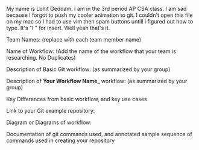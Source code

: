 My name is Lohit Geddam. I am in the 3rd period AP CSA class. I am sad because I forgot to push my cooler animation to git. I couldn't open this file on my mac so I had to use vim then spam buttons untill i figured out how to type. It's "I " for insert. Well yeah that's it.

Team Names:  (replace with each team member name)

Name of Workflow:  (Add the name of the workflow that your team is researching. No Duplicates)

Description of Basic Git workflow: (as summarized by your group)

Description of __Your Workflow Name___ workflow: (as summarized by your group)

Key Differences from basic workflow, and key use cases

Link to your Git example repository:

Diagram or Diagrams of workflow:

Documentation of git commands used, and annotated sample sequence of commands used in creating your repository





 
